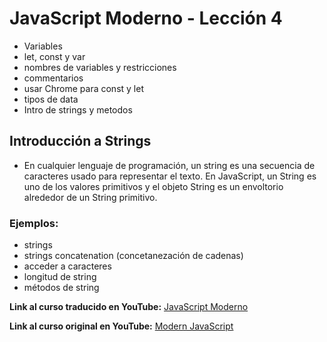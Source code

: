 # JavaScript Moderno - Lección 4

* Variables
* let, const y var
* nombres de variables y restricciones
* commentarios
* usar Chrome para const y let
* tipos de data
* Intro de strings y metodos


## Introducción a Strings
* En cualquier lenguaje de programación, un string es una secuencia de caracteres usado para representar el texto. En JavaScript, un String es uno de los valores primitivos y el objeto String es un envoltorio alrededor de un String primitivo.

### Ejemplos:
* strings
* strings concatenation (concetanezación de cadenas)
* acceder a caracteres
* longitud de string
* métodos de string

**Link al curso traducido en YouTube:** [JavaScript Moderno](https://www.youtube.com/channel/UCuSHTq2yiCY5QBNoEXv8JpA/)

**Link al curso original en YouTube:** [Modern JavaScript](https://www.youtube.com/playlist?list=PL4cUxeGkcC9haFPT7J25Q9GRB_ZkFrQAc)
